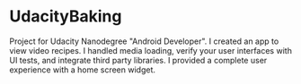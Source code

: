 # UdacityBaking

Project for Udacity Nanodegree "Android Developer".
I created an app to view video recipes. I handled media loading, verify your user interfaces with UI tests, and integrate third party libraries. I provided a complete user experience with a home screen widget.
